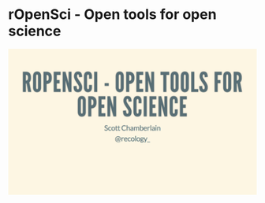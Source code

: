 

# rOpenSci - Open tools for open science

[![link to presentation](intro_slides.png)](http://ropensci.github.io/workshops-ubc-2014-02/00-introduction/intro_slides/index.html)

